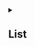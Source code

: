 <details>
  
<summary><h2>List</h2></summary>
The list command allows us to see which models are currently deployed by roe. To run list, simply run the following line:

```roe list -l```

with an expected output shown below:

![list example image](/roe_list.png)
</p>

</details>
